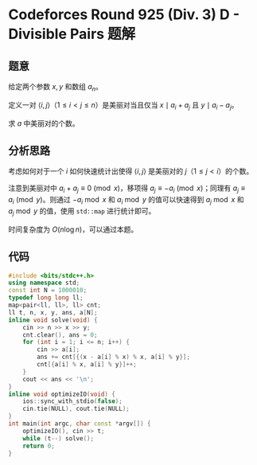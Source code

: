 # Codeforces Round 925 (Div. 3) D - Divisible Pairs 题解

## 题意

给定两个参数 $x, y$ 和数组 $a_n$。

定义一对 $\langle i, j \rangle$（$1 \le i < j \le n$）是美丽对当且仅当 $x \mid a_i + a_j$ 且 $y \mid a_i - a_j$。

求 $a$ 中美丽对的个数。

## 分析思路

考虑如何对于一个 $i$ 如何快速统计出使得 $\langle i, j \rangle$ 是美丽对的 $j$（$1 \leq j < i$）的个数。

注意到美丽对中 $a_i + a_j \equiv 0 \pmod x$，移项得 $a_j \equiv - a_i \pmod x$；同理有 $a_j \equiv a_i \pmod y$。则通过 $-a_i \bmod x$ 和 $a_i \bmod y$ 的值可以快速得到 $a_j \bmod x$ 和 $a_j \bmod y$ 的值，使用 `std::map` 进行统计即可。

时间复杂度为 $O\left(n \log n\right)$，可以通过本题。

## 代码

```cpp
#include <bits/stdc++.h>
using namespace std;
const int N = 1000010;
typedef long long ll;
map<pair<ll, ll>, ll> cnt;
ll t, n, x, y, ans, a[N];
inline void solve(void) {
    cin >> n >> x >> y;
    cnt.clear(), ans = 0;
    for (int i = 1; i <= n; i++) {
        cin >> a[i];
        ans += cnt[{(x - a[i] % x) % x, a[i] % y}];
        cnt[{a[i] % x, a[i] % y}]++;
    }
    cout << ans << '\n';
}
inline void optimizeIO(void) {
    ios::sync_with_stdio(false);
    cin.tie(NULL), cout.tie(NULL);
}
int main(int argc, char const *argv[]) {
    optimizeIO(), cin >> t;
    while (t--) solve();
    return 0;
}

```
